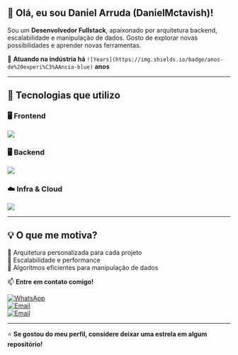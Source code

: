 ## 👋 Olá, eu sou **Daniel Arruda** (DanielMctavish)!
Sou um **Desenvolvedor Fullstack**, apaixonado por arquitetura backend, escalabilidade e manipulação de dados.
Gosto de explorar novas possibilidades e aprender novas ferramentas.

💼 **Atuando na indústria há** `![Years](https://img.shields.io/badge/anos-de%20experi%C3%AAncia-blue)` **anos**

---

## 🚀 Tecnologias que utilizo

### 🖥️ **Frontend**
<p>
  <img src="https://skillicons.dev/icons?i=react,nextjs,vite,electron,babylonjs,html,redux,tailwind,css,canvas&theme=dark" />
</p>

### 🖥️ **Backend**
<p>
  <img src="https://skillicons.dev/icons?i=nodejs,js,ts,prisma,postgres,mongodb,websocket&theme=dark" />
</p>

### ☁️ **Infra & Cloud**
<p>
  <img src="https://skillicons.dev/icons?i=aws,gcp,firebase,vercel,nginx&theme=dark" />
</p>

---

## 💡 O que me motiva?
🔹 Arquitetura personalizada para cada projeto  
🔹 Escalabilidade e performance  
🔹 Algoritmos eficientes para manipulação de dados  

📫 **Entre em contato comigo!**

[![WhatsApp](https://img.shields.io/badge/WhatsApp-000?style=for-the-badge&logo=whatsapp&logoColor=25D366)](https://wa.me/5581986758808)  
[![Email](https://img.shields.io/badge/Email-000?style=for-the-badge&logo=gmail&logoColor=EA4335)](mailto:daniel_Arruda@outlook.com)  
[![Email](https://img.shields.io/badge/Email-000?style=for-the-badge&logo=gmail&logoColor=EA4335)](mailto:dc.uneb@gmail.com)

---

⭐️ **Se gostou do meu perfil, considere deixar uma estrela em algum repositório!**
